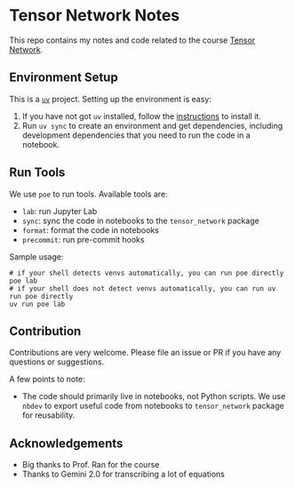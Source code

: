 # Tensor Network Notes

This repo contains my notes and code related to the course [Tensor Network](https://space.bilibili.com/401005433/lists/864780?type=season).

## Environment Setup

This is a [`uv`](https://github.com/astral-sh/uv) project. Setting up the environment is easy:

1. If you have not got `uv` installed, follow the [instructions](https://docs.astral.sh/uv/getting-started/installation/) to install it.
2. Run `uv sync` to create an environment and get dependencies, including development dependencies that you need to run the code in a notebook.

## Run Tools

We use `poe` to run tools. Available tools are:
* `lab`: run Jupyter Lab
* `sync`: sync the code in notebooks to the `tensor_network` package
* `format`: format the code in notebooks
* `precommit`: run pre-commit hooks

Sample usage:
```shell
# if your shell detects venvs automatically, you can run poe directly
poe lab
# if your shell does not detect venvs automatically, you can run uv run poe directly
uv run poe lab
```

## Contribution

Contributions are very welcome. Please file an issue or PR if you have any questions or suggestions.

A few points to note:

* The code should primarily live in notebooks, not Python scripts. We use `nbdev` to export useful code from notebooks to `tensor_network` package for reusability.

## Acknowledgements

* Big thanks to Prof. Ran for the course
* Thanks to Gemini 2.0 for transcribing a lot of equations
